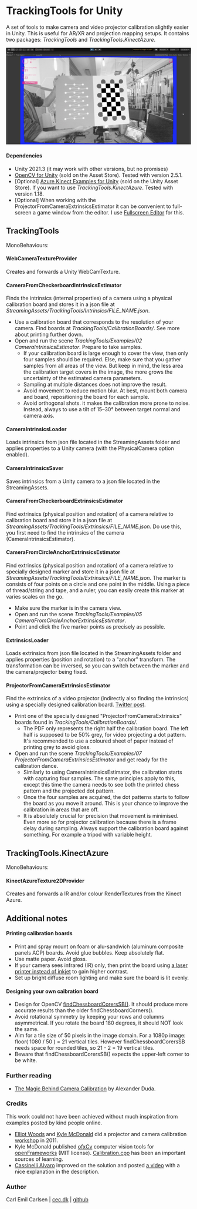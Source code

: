 # TrackingTools for Unity

A set of tools to make camera and video projector calibration slightly easier in Unity. This is useful for AR/XR and projection mapping setups. It contains two packages: *TrackingTools* and *TrackingTools.KinectAzure*.

![CalibrationDance](https://raw.githubusercontent.com/cecarlsen/TrackingToolsForUnity/master/ReadmeImages/ProjectorCameraCalibration.jpg)

#### Dependencies
- Unity 2021.3 (it may work with other versions, but no promises)
- [OpenCV for Unity](https://assetstore.unity.com/packages/tools/integration/opencv-for-unity-21088) (sold on the Asset Store). Tested with version 2.5.1.
- [Optional] [Azure Kinect Examples for Unity](https://assetstore.unity.com/packages/tools/integration/azure-kinect-examples-for-unity-149700) (sold on the Unity Asset Store). If you want to use *TrackingTools.KinectAzure*. Tested with version 1.18.
- [Optional] When working with the ProjectorFromCameraExtrinsicsEstimator it can be convenient to full-screen a game window from the editor. I use [Fullscreen Editor](https://assetstore.unity.com/packages/tools/utilities/fullscreen-editor-69534) for this.

## TrackingTools
MonoBehaviours:

#### WebCameraTextureProvider
Creates and forwards a Unity WebCamTexture.

#### CameraFromCheckerboardIntrinsicsEstimator  
Finds the intrinsics (internal properties) of a camera using a physical calibration board and stores it in a json file at *StreamingAssets/TrackingTools/Intrinsics/FILE_NAME.json*.

- Use a calibration board that corresponds to the resolution of your camera. Find boards at *TrackingTools/CalibrationBoards/*. See more about printing further down.
- Open and run the scene *TrackingTools/Examples/02 CameraIntrinsicsEstimator*. Prepare to take samples.
  - If your calibration board is large enough to cover the view, then only four samples should be required. Else, make sure that you gather samples from all areas of the view. But keep in mind, the less area the calibration target covers in the image, the more grows the uncertainty of the estimated camera parameters.
  - Sampling at multiple distances does not improve the result.
  - Avoid movement to reduce motion blur. At best, mount both camera and board, repositioning the board for each sample.
  - Avoid orthogonal shots. it makes the calibration more prone to noise. Instead, always to use a tilt of 15–30° between target normal and camera axis.

#### CameraIntrinsicsLoader
Loads intrinsics from json file located in the StreamingAssets folder and applies properties to a Unity camera (with the PhysicalCamera option enabled).

#### CameraIntrinsicsSaver
Saves intrinsics from a Unity camera to a json file located in the StreamingAssets.

#### CameraFromCheckerboardExtrinsicsEstimator
Find extrinsics (physical position and rotation) of a camera relative to calibration board and store it in a json file at *StreamingAssets/TrackingTools/Extrinsics/FILE_NAME.json*. Do use this, you first need to find the intrinsics of the camera (CameraIntrinsicsEstimator).

#### CameraFromCircleAnchorExtrinsicsEstimator
Find extrinsics (physical position and rotation) of a camera relative to specially designed marker and store it in a json file at *StreamingAssets/TrackingTools/Extrinsics/FILE_NAME.json*. The marker is consists of four points on a circle and one point in the middle. Using a piece of thread/string and tape, and a ruler, you can easily create this marker at varies scales on the go.

- Make sure the marker is in the camera view.
- Open and run the scene *TrackingTools/Examples/05 CameraFromCircleAnchorExtrinsicsEstimator*.
- Point and click the five marker points as precisely as possible.

#### ExtrinsicsLoader
Loads extrinsics from json file located in the StreamingAssets folder and applies properties (position and rotation) to a "anchor" transform. The transformation can be inversed, so you can switch between the marker and the camera/projector being fixed.

#### ProjectorFromCameraExtrinsicsEstimator
Find the extrinsics of a video projector (indirectly also finding the intrinsics) using a specially designed calibration board. [Twitter post](https://twitter.com/cecarlsen/status/1265567632591331328).

- Print one of the specially designed "ProjectorFromCameraExtrinsics" boards found in *TrackingTools/CalibrationBoards/*.
  - The PDF only represents the right half the calibration board. The left half is supposed to be 50% grey, for video projecting a dot pattern. It's recommended to use a coloured sheet of paper instead of printing grey to avoid gloss.
- Open and run the scene *TrackingTools/Examples/07 ProjectorFromCameraExtrinsicsEstimator* and get ready for the calibration dance.
  - Similarly to using CameraIntrinsicsEstimator, the calibration starts with capturing four samples. The same principles apply to this, except this time the camera needs to see both the printed chess pattern and the projected dot pattern.
  - Once the four samples are acquired, the dot patterns starts to follow the board as you move it around. This is your chance to improve the calibration in areas that are off.
  - It is absolutely crucial for precision that movement is minimised. Even more so for projector calibration because there is a frame delay during sampling. Always support the calibration board against something. For example a tripod with variable height.


## TrackingTools.KinectAzure
MonoBehaviours:

#### KinectAzureTexture2DProvider  
Creates and forwards a IR and/or colour RenderTextures from the Kinect Azure.


## Additional notes

#### Printing calibration boards
- Print and spray mount on foam or alu-sandwich (aluminum composite panels ACP) boards. Avoid glue bubbles. Keep absolutely flat.
- Use matte paper. Avoid gloss.
- If your camera sees infrared (IR) only, then print the board using [a laser printer instead of inkjet](https://answers.opencv.org/question/228413/printer-ink-not-black-in-ir/#229238) to gain higher contrast.
- Set up bright diffuse room lighting and make sure the board is lit evenly.

#### Designing your own caibration board
- Design for OpenCV [findChessboardCorersSB()](https://docs.opencv.org/master/d9/d0c/group__calib3d.html#gadc5bcb05cb21cf1e50963df26986d7c9). It should produce more accurate results than the older findChessboardCorners().
- Avoid rotational symmetry by keeping your rows and columns asymmetrical. If  you rotate the board 180 degrees, it should NOT look the same.
- Aim for a tile size of 50 pixels in the image domain. For a 1080p image: floor( 1080 / 50 ) = 21 vertical tiles. However findChessboardCorersSB needs space for rounded tiles, so 21 - 2 = 19 vertical tiles.
- Beware that findChessboardCorersSB() expects the upper-left corner to be white.

### Further reading
- [The Magic Behind Camera Calibration](https://medium.com/@hey_duda/the-magic-behind-camera-calibration-8596b7ddcd71) by Alexander Duda.

### Credits
This work could not have been achieved without much inspiration from examples posted by kind people online.

- [Elliot Woods](http://elliotwoods.info/) and [Kyle McDonald](https://kylemcdonald.net/) did a projector and camera calibration [workshop](http://artandcode.com/3d/workshops/4a-calibrating-projectors-and-cameras/) in 2011.
- Kyle McDonald published [ofxCv](https://github.com/kylemcdonald/ofxCv) computer vision tools for [openFrameworks](https://openframeworks.cc/) (MIT license). [Calibration.cpp](https://github.com/kylemcdonald/ofxCv/blob/master/libs/ofxCv/src/Calibration.cpp) has been an important sources of learning.
- [Cassinelli Alvaro](https://www.alvarocassinelli.com/) improved on the solution and posted [a video](https://www.youtube.com/watch?v=pCq7u2TvlxU) with a nice explanation in the description.


### Author
Carl Emil Carlsen | [cec.dk](http://cec.dk) | [github](https://github.com/cecarlsen)
